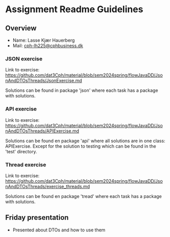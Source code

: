 # Assignment Readme Guidelines

## Overview

- Name: Lasse Kjær Hauerberg
- Mail: cph-lh225@cphbusiness.dk

### JSON exercise
Link to exercise: https://github.com/dat3Cph/material/blob/sem2024spring/flowJavaDD/JsonAndDTOsThreads/JsonExercise.md

Solutions can be found in package 'json' where each task has a package with solutions.

### API exercise
Link to exercise: https://github.com/dat3Cph/material/blob/sem2024spring/flowJavaDD/JsonAndDTOsThreads/APIExercise.md

Solutions can be found en package 'api' where all solutions are in one class: APIExercise. Except for the solution to testing which can be found in the 'test' directory.

### Thread exercise
Link to exercise: https://github.com/dat3Cph/material/blob/sem2024spring/flowJavaDD/JsonAndDTOsThreads/exercise_threads.md

Solutions can be found en package 'tread' where each task has a package with solutions.

## Friday presentation
- Presented about DTOs and how to use them
